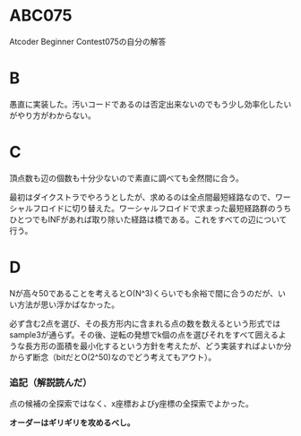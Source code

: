 # ABC075
Atcoder Beginner Contest075の自分の解答

# B
愚直に実装した。汚いコードであるのは否定出来ないのでもう少し効率化したいがやり方がわからない。

# C
頂点数も辺の個数も十分少ないので素直に調べても全然間に合う。

最初はダイクストラでやろうとしたが、求めるのは全点間最短経路なので、ワーシャルフロイドに切り替えた。ワーシャルフロイドで求まった最短経路群のうちひとつでもINFがあれば取り除いた経路は橋である。これをすべての辺について行う。

# D
Nが高々50であることを考えるとO(N^3)くらいでも余裕で間に合うのだが、いい方法が思い浮かばなかった。

必ず含む2点を選び、その長方形内に含まれる点の数を数えるという形式ではsample3が通らず。その後、逆転の発想でk個の点を選びそれをすべて囲えるような長方形の面積を最小化するという方針を考えたが、どう実装すればよいか分からず断念（bitだとO(2^50)なのでどう考えてもアウト）。

### 追記（解説読んだ）

点の候補の全探索ではなく、x座標およびy座標の全探索でよかった。

**オーダーはギリギリを攻めるべし。**


